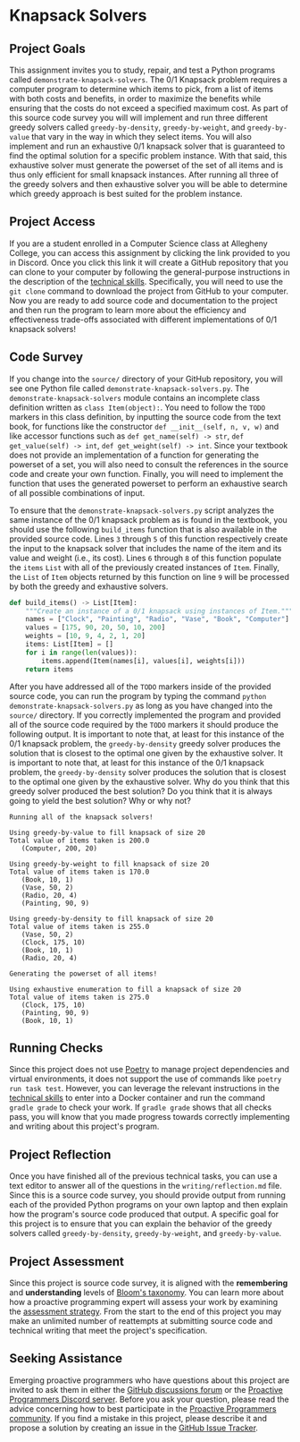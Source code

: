 # Knapsack Solvers

## Project Goals

This assignment invites you to study, repair, and test a Python programs called
`demonstrate-knapsack-solvers`. The 0/1 Knapsack problem requires a computer
program to determine which items to pick, from a list of items with both costs
and benefits, in order to maximize the benefits while ensuring that the costs do
not exceed a specified maximum cost. As part of this source code survey you will
will implement and run three different greedy solvers called
`greedy-by-density`, `greedy-by-weight`, and `greedy-by-value` that vary in the
way in which they select items. You will also implement and run an exhaustive
0/1 knapsack solver that is guaranteed to find the optimal solution for a
specific problem instance. With that said, this exhaustive solver must generate
the powerset of the set of all items and is thus only efficient for small
knapsack instances. After running all three of the greedy solvers and then
exhaustive solver you will be able to determine which greedy approach is best
suited for the problem instance.

## Project Access

If you are a student enrolled in a Computer Science class at Allegheny College,
you can access this assignment by clicking the link provided to you in Discord.
Once you click this link it will create a GitHub repository that you can clone
to your computer by following the general-purpose instructions in the
description of the [technical
skills](/proactive-skills/introduction-proactive-skills/). Specifically, you
will need to use the `git clone` command to download the project from GitHub to
your computer. Now you are ready to add source code and documentation to the
project and then run the program to learn more about the efficiency and
effectiveness trade-offs associated with different implementations of 0/1
knapsack solvers!

## Code Survey

If you change into the `source/` directory of your GitHub repository, you will
see one Python file called `demonstrate-knapsack-solvers.py`. The
`demonstrate-knapsack-solvers` module contains an incomplete class definition
written as `class Item(object):`. You need to follow the `TODO` markers in this
class definition, by inputting the source code from the text book, for functions
like the constructor `def __init__(self, n, v, w)` and like accessor functions
such as `def get_name(self) -> str`, `def get_value(self) -> int`, `def
get_weight(self) -> int`. Since your textbook does not provide an implementation
of a function for generating the powerset of a set, you will also need to
consult the references in the source code and create your own function. Finally,
you will need to implement the function that uses the generated powerset to
perform an exhaustive search of all possible combinations of input.

To ensure that the `demonstrate-knapsack-solvers.py` script analyzes the same
instance of the 0/1 knapsack problem as is found in the textbook, you should use
the following `build_items` function that is also available in the provided
source code. Lines `3` through `5` of this function respectively create the
input to the knapsack solver that includes the name of the item and its value
and weight (i.e., its cost). Lines `6` through `8` of this function populate the
`items` `List` with all of the previously created instances of `Item`. Finally,
the `List` of `Item` objects returned by this function on line `9` will be
processed by both the greedy and exhaustive solvers.

```python linenums="1"
def build_items() -> List[Item]:
    """Create an instance of a 0/1 knapsack using instances of Item."""
    names = ["Clock", "Painting", "Radio", "Vase", "Book", "Computer"]
    values = [175, 90, 20, 50, 10, 200]
    weights = [10, 9, 4, 2, 1, 20]
    items: List[Item] = []
    for i in range(len(values)):
        items.append(Item(names[i], values[i], weights[i]))
    return items
```

After you have addressed all of the `TODO` markers inside of the provided source
code, you can run the program by typing the command `python
demonstrate-knapsack-solvers.py` as long as you have changed into the `source/`
directory. If you correctly implemented the program and provided all of the
source code required by the `TODO` markers it should produce the following
output. It is important to note that, at least for this instance of the 0/1
knapsack problem, the `greedy-by-density` greedy solver produces the solution
that is closest to the optimal one given by the exhaustive solver. It is
important to note that, at least for this instance of the 0/1 knapsack problem,
the `greedy-by-density` solver produces the solution that is closest to the
optimal one given by the exhaustive solver. Why do you think that this greedy
solver produced the best solution? Do you think that it is always going to
yield the best solution? Why or why not?

```text
Running all of the knapsack solvers!

Using greedy-by-value to fill knapsack of size 20
Total value of items taken is 200.0
   (Computer, 200, 20)

Using greedy-by-weight to fill knapsack of size 20
Total value of items taken is 170.0
   (Book, 10, 1)
   (Vase, 50, 2)
   (Radio, 20, 4)
   (Painting, 90, 9)

Using greedy-by-density to fill knapsack of size 20
Total value of items taken is 255.0
   (Vase, 50, 2)
   (Clock, 175, 10)
   (Book, 10, 1)
   (Radio, 20, 4)

Generating the powerset of all items!

Using exhaustive enumeration to fill a knapsack of size 20
Total value of items taken is 275.0
   (Clock, 175, 10)
   (Painting, 90, 9)
   (Book, 10, 1)
```

## Running Checks

Since this project does not use [Poetry](https://python-poetry.org/) to manage
project dependencies and virtual environments, it does not support the use of
commands like `poetry run task test`. However, you can leverage the relevant
instructions in the [technical
skills](/proactive-skills/introduction-proactive-skills/) to enter into a Docker
container and run the command `gradle grade` to check your work. If `gradle
grade` shows that all checks pass, you will know that you made progress towards
correctly implementing and writing about this project's program.

## Project Reflection

Once you have finished all of the previous technical tasks, you can use a text
editor to answer all of the questions in the `writing/reflection.md` file. Since
this is a source code survey, you should provide output from running each of the
provided Python programs on your own laptop and then explain how the program's
source code produced that output. A specific goal for this project is to ensure
that you can explain the behavior of the greedy solvers called
`greedy-by-density`, `greedy-by-weight`, and `greedy-by-value`.

## Project Assessment

Since this project is source code survey, it is aligned with the **remembering**
and **understanding** levels of [Bloom's
taxonomy](proactive-learning/blooms-taxonomy/). You can learn more about how a
proactive programming expert will assess your work by examining the [assessment
strategy](/proactive-learning/assessment-strategy/). From the start to the end
of this project you may make an unlimited number of reattempts at submitting
source code and technical writing that meet the project's specification.

## Seeking Assistance

Emerging proactive programmers who have questions about this project are invited
to ask them in either the [GitHub discussions
forum](https://github.com/ProactiveProgrammers/www.proactiveprogrammers.com/discussions)
or the [Proactive Programmers Discord server](https://discord.gg/kjah8MFYbR).
Before you ask your question, please read the advice concerning how to best
participate in the [Proactive Programmers
community](https://proactiveprogrammers.com/proactive-community/community-connections/).
If you find a mistake in this project, please describe it and propose a solution
by creating an issue in the [GitHub Issue
Tracker](https://github.com/ProactiveProgrammers/www.proactiveprogrammers.com/issues).
